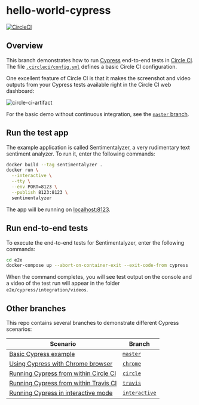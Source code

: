 # hello-world-cypress

[![CircleCI](https://circleci.com/gh/mtlynch/hello-world-cypress/tree/circle.svg?style=svg)](https://circleci.com/gh/mtlynch/hello-world-cypress/tree/circle)

## Overview

This branch demonstrates how to run [Cypress](https://cypress.io) end-to-end tests in [Circle CI](https://circleci.com). The file [`.circleci/config.yml`](https://github.com/mtlynch/hello-world-cypress/blob/circle/.circleci/config.yml) defines a basic Circle CI configuration.

One excellent feature of Circle CI is that it makes the screenshot and video outputs from your Cypress tests available right in the Circle CI web dashboard:

![circle-ci-artifact](https://user-images.githubusercontent.com/7783288/56669425-20484e00-667f-11e9-8424-7c05b2e507ee.jpg)

For the basic demo without continuous integration, see the [`master` branch](https://github.com/mtlynch/hello-world-cypress).

## Run the test app

The example application is called Sentimentalyzer, a very rudimentary text sentiment analyzer. To run it, enter the following commands:

```bash
docker build --tag sentimentalyzer .
docker run \
  --interactive \
  --tty \
  --env PORT=8123 \
  --publish 8123:8123 \
  sentimentalyzer
```

The app will be running on [localhost:8123](http://localhost:8123).

## Run end-to-end tests

To execute the end-to-end tests for Sentimentalyzer, enter the following commands:

```bash
cd e2e
docker-compose up --abort-on-container-exit --exit-code-from cypress
```

When the command completes, you will see test output on the console and a video of the test run will appear in the folder `e2e/cypress/integration/videos`.

## Other branches

This repo contains several branches to demonstrate different Cypress scenarios:

| Scenario | Branch |
|----------|---------|
| [Basic Cypress example](https://github.com/mtlynch/hello-world-cypress) | [`master`](https://github.com/mtlynch/hello-world-cypress) |
| [Using Cypress with Chrome browser](https://github.com/mtlynch/hello-world-cypress/tree/chrome) | [`chrome`](https://github.com/mtlynch/hello-world-cypress/tree/chrome) |
| [Running Cypress from within Circle CI](https://github.com/mtlynch/hello-world-cypress/tree/circle) | [`circle`](https://github.com/mtlynch/hello-world-cypress/tree/circle) |
| [Running Cypress from within Travis CI](https://github.com/mtlynch/hello-world-cypress/tree/travis) | [`travis`](https://github.com/mtlynch/hello-world-cypress/tree/travis) |
| [Running Cypress in interactive mode](https://github.com/mtlynch/hello-world-cypress/tree/interactive) | [`interactive`](https://github.com/mtlynch/hello-world-cypress/tree/interactive) |

